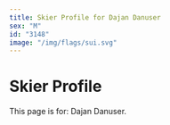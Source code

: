```yaml
---
title: Skier Profile for Dajan Danuser
sex: "M"
id: "3148"
image: "/img/flags/sui.svg" 
---
```


# Skier Profile

This page is for: Dajan Danuser.
    